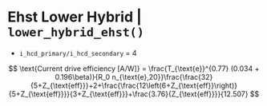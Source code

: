 # Ehst Lower Hybrid | `lower_hybrid_ehst()`


- `i_hcd_primary/i_hcd_secondary` = 4

$$
\text{Current drive efficiency [A/W]} = \frac{T_{\text{e}}^{0.77} (0.034 + 0.196\beta)}{R_0 n_{\text{e},20}}\frac{\frac{32}{5+Z_{\text{eff}}}+2+\frac{\frac{12\left(6+Z_{\text{eff}}\right)}{5+Z_{\text{eff}}}}{3+Z_{\text{eff}}}+\frac{3.76}{Z_{\text{eff}}}}{12.507}
$$ 

